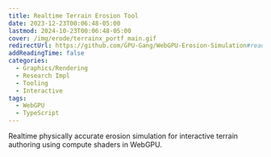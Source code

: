 ```yaml
---
title: Realtime Terrain Erosion Tool
date: 2023-12-23T00:06:48-05:00
lastmod: 2024-10-23T00:06:48-05:00
cover: /img/erode/terrainx_portf_main.gif
redirectUrl: https://github.com/GPU-Gang/WebGPU-Erosion-Simulation#readme
addReadingTime: false
categories:
  - Graphics/Rendering
  - Research Impl
  - Tooling
  - Interactive
tags:
  - WebGPU
  - TypeScript
---
```


Realtime physically accurate erosion simulation for interactive terrain authoring using compute shaders in WebGPU.